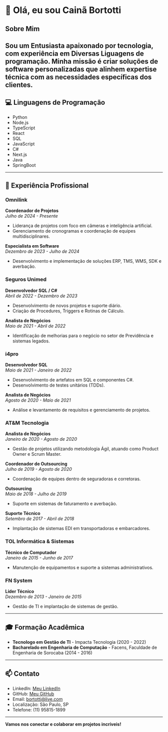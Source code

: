 # 👋 Olá, eu sou Cainã Bortotti

## Sobre Mim
Sou um **Entusiasta** apaixonado por tecnologia, com experiência em **Diversas Liguagens de programação**. Minha missão é criar soluções de software personalizadas que alinhem expertise técnica com as necessidades específicas dos clientes.
---

## 💻 Linguagens de Programação
- Python
- Node.js
- TypeScript
- React
- SQL
- JavaScript
- C#
- Next.js
- Java
- SpringBoot
---

## 🚀 Experiência Profissional

### Omnilink
**Coordenador de Projetos**  
*Julho de 2024 - Presente*  
- Liderança de projetos com foco em câmeras e inteligência artificial.
- Gerenciamento de cronogramas e coordenação de equipes multidisciplinares.

**Especialista em Software**  
*Dezembro de 2023 - Julho de 2024*  
- Desenvolvimento e implementação de soluções ERP, TMS, WMS, SDK e averbação.

### Seguros Unimed
**Desenvolvedor SQL / C#**  
*Abril de 2022 - Dezembro de 2023*  
- Desenvolvimento de novos projetos e suporte diário.
- Criação de Procedures, Triggers e Rotinas de Cálculo.

**Analista de Negócios**  
*Maio de 2021 - Abril de 2022*  
- Identificação de melhorias para o negócio no setor de Previdência e sistemas legados.

### i4pro
**Desenvolvedor SQL**  
*Maio de 2021 - Janeiro de 2022*  
- Desenvolvimento de artefatos em SQL e componentes C#.
- Desenvolvimento de testes unitários (TDDs).

**Analista de Negócios**  
*Agosto de 2020 - Maio de 2021*  
- Análise e levantamento de requisitos e gerenciamento de projetos.

### AT&M Tecnologia
**Analista de Negócios**  
*Janeiro de 2020 - Agosto de 2020*  
- Gestão de projetos utilizando metodologia Ágil, atuando como Product Owner e Scrum Master.

**Coordenador de Outsourcing**  
*Julho de 2019 - Agosto de 2020*  
- Coordenação de equipes dentro de seguradoras e corretoras.

**Outsourcing**  
*Maio de 2018 - Julho de 2019*  
- Suporte em sistemas de faturamento e averbação.

**Suporte Técnico**  
*Setembro de 2017 - Abril de 2018*  
- Implantação de sistemas EDI em transportadoras e embarcadores.

### TOL Informática & Sistemas
**Técnico de Computador**  
*Janeiro de 2015 - Junho de 2017*  
- Manutenção de equipamentos e suporte a sistemas administrativos.

### FN System
**Líder Técnico**  
*Dezembro de 2013 - Janeiro de 2015*  
- Gestão de TI e implantação de sistemas de gestão.

---

## 🎓 Formação Acadêmica
- **Tecnologo em Gestão de TI** - Impacta Tecnologia (2020 - 2022)
- **Bacharelado em Engenharia de Computação** - Facens, Faculdade de Engenharia de Sorocaba (2014 - 2016)

---

## 📫 Contato
- LinkedIn: [Meu LinkedIn](https://www.linkedin.com/in/cbortotti)
- GitHub: [Meu GitHub](https://github.com/itsbortotti)
- Email: bortotti@live.com
- Localização: São Paulo, SP
- Telefone: (11) 95815-1899

---

**Vamos nos conectar e colaborar em projetos incríveis!**
